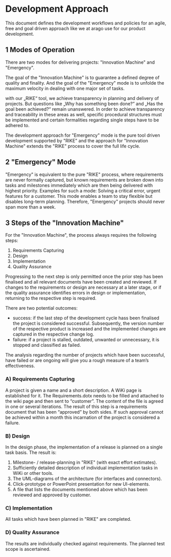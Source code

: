 # Development Approach

This document defines the development workflows and policies for an agile, free and goal driven approach like we at arago use for our product development. 

## 1 Modes of Operation

There are two modes for delivering projects: "Innovation Machine" and "Emergency".

The goal of the "Innovation Machine" is to guarantee a defined degree of quality and finality. And the goal of the "Emergency" mode is to unfolde the maximum velocity in dealing with one major set of tasks. 

with our „RIKE“ tool, we achieve transparency in planning and delivery of projects. But questions like „Why has something been done?” and „Has the goal been achieved?“ remain unanswered. In order to achieve transparency and traceability in these areas as well, specific procedural structures must be implemented and certain formalities regarding single steps have to be adhered to.

The development approach for "Emergency" mode is the pure tool driven development supported by "RIKE" and the approach for "Innovation Machine" extends the "RIKE" process to cover the full life cycle. 

## 2 "Emergency" Mode 

"Emergency" is equivalent to the pure "RIKE" process, where requirements are never formally captured, but known requirements are broken down into tasks and milestones immediately which are then being delivered with highest priority. 
Examples for such a mode: Solving a critical error, urgent features for a customer. 
This mode enables a team to stay flexible but disables long-term planning. Therefore, "Emergency" projects should never span more than a week.

## 3 Steps of the "Innovation Machine"

For the "Innovation Machine", the process always requires the following steps:

1. Requirements Capturing
1. Design
1. Implementation
1. Quality Assurance

Progressing to the next step is only permitted once the prior step has been finalised and all relevant documents have been created and reviewed. If changes to the requirements or design are necessary at a later stage, or if the quality assurance identifies errors in design or implementation, returning to the respective step is required.

There are two potential outcomes:

+ success: 
if the last step of the development cycle hass been finalised the project is considered successful. Subsequently, the version number of the respective product is increased and the implemented changes are captured in the respective change log.
+ failure: 
if a project is stalled, outdated, unwanted or unnecessary, it is stopped and classified as failed.

The analysis regarding the number of projects which have been successful, have failed or are ongoing will give you a rough measure of a team’s effectiveness.

### A) Requirements Capturing
A project is given a name and a short description. A WiKi page is established for it. The Requirements.dotx needs to be filled and attached to the wiki page and then sent to “customer”. The content of the file is agreed in one or several iterations. The result of this step is a requirements document that has been “approved” by both sides. If such approval cannot be achieved within a month this incarnation of the project is considered a failure. 

### B) Design
In the design phase, the implementation of a release is planned on a single task basis. The result is:

1. Milestone- / release-planning in "RIKE" (with exact effort estimates).
2. Sufficiently detailed description of individual implementation tasks in WiKi or other tools.
3. The UML-diagrams of the architecture (for interfaces and connectors).
4. Click-prototype or PowerPoint presentation for new UI-elements.
5. A file that lists the documents mentioned above which has been reviewed and approved by customer.

### C) Implementation
All tasks which have been planned in "RIKE" are completed.

### D) Quality Assurance
The results are individually checked against requirements. The planned test scope is ascertained.